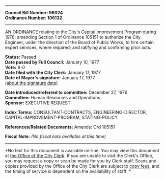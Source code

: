 * * * * *  
  
**Council Bill Number: [](#h0)[](#h2)98024**   
**Ordinance Number: 106132**  
  
* * * * *  
  
AN ORDINANCE relating to the City's Capital Improvement Program during 1976; amending Section 1 of Ordinance 105151 to authorize the City Engineer, under the direction of the Board of Public Works, to hire certain expert services, where required; and ratifying and confirming prior acts.  
  
**Status:** Passed   
**Date passed by Full Council:** January 10, 1977   
**Vote:** 9-0   
**Date filed with the City Clerk:** January 17, 1977   
**Date of Mayor's signature:** January 17, 1977   
[(about the signature date)](/~public/approvaldate.htm)   
  
  
**Date introduced/referred to committee:** December 27, 1976   
**Committee:** Human Resources and Operations   
**Sponsor:** EXECUTIVE REQUEST   
  
**Index Terms:** CONSULTANT-CONTRACTS, ENGINEERING-DIRECTOR, CAPITAL-IMPROVEMENT-PROGRAM, STATING-POLICY  
  
**References/Related Documents:** Amends: Ord 105151  
  
**Fiscal Note:** *(No fiscal note available at this time)*  
  
* * * * *  
  
*No text for this document is available on-line. You may view this document at [the Office of the City Clerk](http://www.seattle.gov/leg/clerk/contactUs.htm). If you are unable to visit the Clerk's Office, you may request a copy or scan be made for you by Clerk staff. Scans and copies provided by the Office of the City Clerk are subject to [copy fees](http://clerk.seattle.gov/~public/clerkfees.htm), and the timing of service is dependent on the availability of staff. *  
  
  
